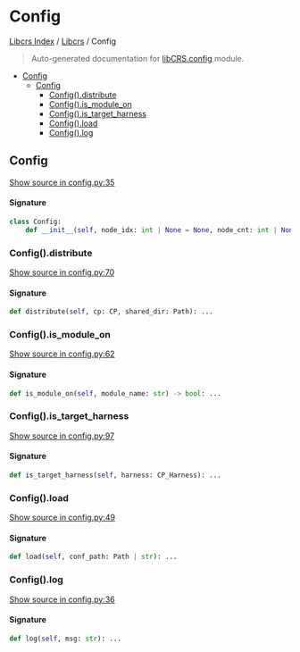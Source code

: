 # Config

[Libcrs Index](../README.md#libcrs-index) / [Libcrs](./index.md#libcrs) / Config

> Auto-generated documentation for [libCRS.config](../../libCRS/config.py) module.

- [Config](#config)
  - [Config](#config-1)
    - [Config().distribute](#config()distribute)
    - [Config().is_module_on](#config()is_module_on)
    - [Config().is_target_harness](#config()is_target_harness)
    - [Config().load](#config()load)
    - [Config().log](#config()log)

## Config

[Show source in config.py:35](../../libCRS/config.py#L35)

#### Signature

```python
class Config:
    def __init__(self, node_idx: int | None = None, node_cnt: int | None = None): ...
```

### Config().distribute

[Show source in config.py:70](../../libCRS/config.py#L70)

#### Signature

```python
def distribute(self, cp: CP, shared_dir: Path): ...
```

### Config().is_module_on

[Show source in config.py:62](../../libCRS/config.py#L62)

#### Signature

```python
def is_module_on(self, module_name: str) -> bool: ...
```

### Config().is_target_harness

[Show source in config.py:97](../../libCRS/config.py#L97)

#### Signature

```python
def is_target_harness(self, harness: CP_Harness): ...
```

### Config().load

[Show source in config.py:49](../../libCRS/config.py#L49)

#### Signature

```python
def load(self, conf_path: Path | str): ...
```

### Config().log

[Show source in config.py:36](../../libCRS/config.py#L36)

#### Signature

```python
def log(self, msg: str): ...
```